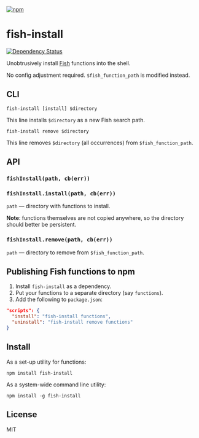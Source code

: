 [![npm](https://nodei.co/npm/fish-install.png)](https://nodei.co/npm/fish-install/)

# fish-install

[![Dependency Status][david-badge]][david]

Unobtrusively install [Fish](http://fishshell.com/) functions into the shell.

No config adjustment required. `$fish_function_path` is modified instead.

[david]: https://david-dm.org/eush77/fish-install
[david-badge]: https://david-dm.org/eush77/fish-install.png

## CLI

```
fish-install [install] $directory
```

This line installs `$directory` as a new Fish search path.

```
fish-install remove $directory
```

This line removes `$directory` (all occurrences) from `$fish_function_path`.

## API

### `fishInstall(path, cb(err))`
### `fishInstall.install(path, cb(err))`

`path` — directory with functions to install.

**Note**: functions themselves are not copied anywhere, so the directory should better be persistent.

### `fishInstall.remove(path, cb(err))`

`path` — directory to remove from `$fish_function_path`.

## Publishing Fish functions to npm

1. Install `fish-install` as a dependency.
1. Put your functions to a separate directory (say `functions`).
1. Add the following to `package.json`:

```json
"scripts": {
  "install": "fish-install functions",
  "uninstall": "fish-install remove functions"
}
```

## Install

As a set-up utility for functions:

```shell
npm install fish-install
```

As a system-wide command line utility:

```shell
npm install -g fish-install
```

## License

MIT
